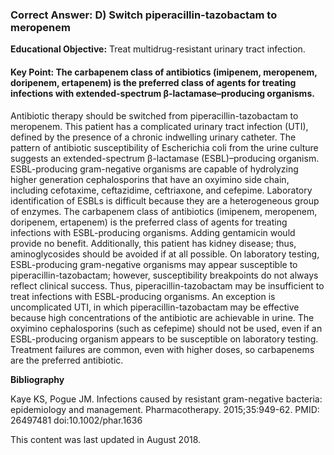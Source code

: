 
### Correct Answer: D) Switch piperacillin-tazobactam to meropenem 

**Educational Objective:** Treat multidrug-resistant urinary tract infection.

#### **Key Point:** The carbapenem class of antibiotics (imipenem, meropenem, doripenem, ertapenem) is the preferred class of agents for treating infections with extended-spectrum β-lactamase–producing organisms.

Antibiotic therapy should be switched from piperacillin-tazobactam to meropenem. This patient has a complicated urinary tract infection (UTI), defined by the presence of a chronic indwelling urinary catheter. The pattern of antibiotic susceptibility of Escherichia coli from the urine culture suggests an extended-spectrum β-lactamase (ESBL)–producing organism. ESBL-producing gram-negative organisms are capable of hydrolyzing higher generation cephalosporins that have an oxyimino side chain, including cefotaxime, ceftazidime, ceftriaxone, and cefepime. Laboratory identification of ESBLs is difficult because they are a heterogeneous group of enzymes. The carbapenem class of antibiotics (imipenem, meropenem, doripenem, ertapenem) is the preferred class of agents for treating infections with ESBL-producing organisms.
Adding gentamicin would provide no benefit. Additionally, this patient has kidney disease; thus, aminoglycosides should be avoided if at all possible.
On laboratory testing, ESBL-producing gram-negative organisms may appear susceptible to piperacillin-tazobactam; however, susceptibility breakpoints do not always reflect clinical success. Thus, piperacillin-tazobactam may be insufficient to treat infections with ESBL-producing organisms. An exception is uncomplicated UTI, in which piperacillin-tazobactam may be effective because high concentrations of the antibiotic are achievable in urine.
The oxyimino cephalosporins (such as cefepime) should not be used, even if an ESBL-producing organism appears to be susceptible on laboratory testing. Treatment failures are common, even with higher doses, so carbapenems are the preferred antibiotic.

**Bibliography**

Kaye KS, Pogue JM. Infections caused by resistant gram-negative bacteria: epidemiology and management. Pharmacotherapy. 2015;35:949-62. PMID: 26497481 doi:10.1002/phar.1636

This content was last updated in August 2018.